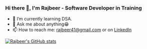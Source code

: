 ### Hi there 👋, I'm Rajbeer - Software Developer in Training

- 🌱 I’m currently learning DSA.
- 💬 Ask me about anything😁
- 📫 How to reach me: [rajbeer41@gmail.com](rajbeer41@gmail.com) or on [LinkedIn](https://www.linkedin.com/in/rajbeer-sokhi/)

<!-- <img align="left" alt="Rajbeer's GitHub Stats" src="https://https://vercel.com/rsokhi1/stats-repo/api?username=rsokhi&show_icons=true&hide_border=true" /> -->
[![Rajbeer's GitHub stats](https://github-readme-stats.vercel.app/api?username=rsokhi1)](https://github.com/anuraghazra/github-readme-stats)
<!--
**rsokhi1/rsokhi1** is a ✨ _special_ ✨ repository because its `README.md` (this file) appears on your GitHub profile.

Here are some ideas to get you started:

- 🔭 I’m currently working on ...
- 🌱 I’m currently learning ...
- 👯 I’m looking to collaborate on ...
- 🤔 I’m looking for help with ...
- 💬 Ask me about ...
- 📫 How to reach me: ...
- 😄 Pronouns: ...
- ⚡ Fun fact: ...
-->
